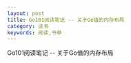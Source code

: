 ```yaml
---
layout: post
title: Go101阅读笔记 -- 关于Go值的内存布局
category: 读书
keywords: 阅读,书单
---
```


Go101阅读笔记 -- 关于Go值的内存布局